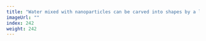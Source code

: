 ```yaml
---
title: "Water mixed with nanoparticles can be carved into shapes by a laser"
imageUrl: ""
index: 242
weight: 242
---
```

